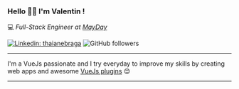 ### Hello 👋🏻 I'm Valentin !


<p>💻 <em>Full-Stack Engineer at <a href="https://getmayday.co/">MayDay</a>
</em></p>

[![Linkedin: thaianebraga](https://img.shields.io/badge/-Valentin-blue?style=flat-square&logo=Linkedin&logoColor=white&link=https://www.linkedin.com/in/valentin-ichkour/)](https://www.linkedin.com/in/valentin-ichkour/)
![GitHub followers](https://img.shields.io/github/followers/ichbinkour?label=Follow&style=social)

---

I'm a VueJs passionate and I try everyday to improve my skills by creating web apps and awesome <a href="https://ichbinkour.github.io/#/">VueJs plugins</a> 😊

---

<!--START_SECTION:waka-->
<!--END_SECTION:waka-->

<!--
**ichbinkour/ichbinkour** is a ✨ _special_ ✨ repository because its `README.md` (this file) appears on your GitHub profile.

Here are some ideas to get you started:

- 🔭 I’m currently working on ...
- 🌱 I’m currently learning ...
- 👯 I’m looking to collaborate on ...
- 🤔 I’m looking for help with ...
- 💬 Ask me about ...
- 📫 How to reach me: ...
- 😄 Pronouns: ...
- ⚡ Fun fact: ...
-->
